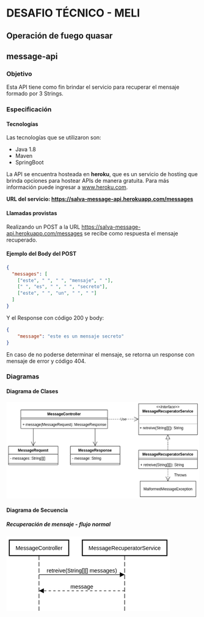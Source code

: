 # DESAFIO TÉCNICO - MELI
## Operación de fuego quasar

## message-api

### Objetivo
Esta API tiene como fin brindar el servicio para recuperar el mensaje formado por 3 Strings.

### Especificación

#### Tecnologías
Las tecnologías que se utilizaron son:
- Java 1.8
- Maven
- SpringBoot

La API se encuentra hosteada en **heroku**, que es un servicio de hosting que brinda opciones para hostear APIs de manera gratuita. Para más información puede ingresar a www.heroku.com.

**URL del servicio: https://salva-message-api.herokuapp.com/messages**

#### Llamadas provistas
Realizando un POST a la URL https://salva-message-api.herokuapp.com/messages se recibe como respuesta el mensaje recuperado.

#### Ejemplo del Body del POST

```JSON
{
  "messages": [
    ["este", " ", " ", "mensaje", " "],
    [" ", "es", " ", " ", "secreto"],
    ["este", " ", "un", " ", " "]
  ]
}
```
Y el Response con código 200 y body:
```JSON
{
    "message": "este es un mensaje secreto"
}
```
En caso de no poderse determinar el mensaje, se retorna un response con mensaje de error y código 404.

### Diagramas

#### Diagrama de Clases
![diagrama de clases](src/main/resources/documentation/class-diagram.png)

#### Diagrama de Secuencia
##### Recuperación de mensaje - flujo normal
![diagrama de clases](src/main/resources/documentation/message-retreive-happy-path.png)
